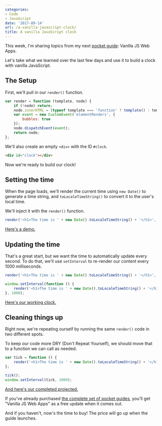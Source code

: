 ```yaml
---
categories:
- Code
- JavaScript
date: '2017-09-14'
url: /a-vanilla-javascript-clock/
title: A vanilla JavaScript clock
---
```


This week, I'm sharing topics from my next [pocket guide](https://gomakethings.com): Vanilla JS Web Apps.

Let's take what we learned over the last few days and use it to build a clock with vanilla JavaScript.

## The Setup

First, we'll pull in our `render()` function.

```js
var render = function (template, node) {
    if (!node) return;
    node.innerHTML = (typeof template === 'function' ? template() : template);
    var event = new CustomEvent('elementRenders', {
        bubbles: true
    });
    node.dispatchEvent(event);
    return node;
};
```

We'll also create an empty `<div>` with the ID `#clock`.

```html
<div id="clock"></div>
```

Now we're ready to build our clock!

## Setting the time

When the page loads, we'll render the current time using `new Date()` to generate a time string, and `toLocaleTimeString()` to convert it to the user's local time.

We'll inject it with the `render()` function.

```js
render('<h1>The time is ' + new Date().toLocaleTimeString() + '</h1>', document.querySelector('#clock'));
```

[Here's a demo.](https://jsfiddle.net/cferdinandi/r18nLqob/)

## Updating the time

That's a great start, but we want the time to automatically update every second. To do that, we'll use `setInterval` to re-render our content every 1000 milliseconds.

```js
render('<h1>The time is ' + new Date().toLocaleTimeString() + '</h1>', document.querySelector('#clock'));

window.setInterval(function () {
	render('<h1>The time is ' + new Date().toLocaleTimeString() + '</h1>', document.querySelector('#clock'));
}, 1000);
```

[Here's our working clock.](https://jsfiddle.net/cferdinandi/r18nLqob/1/)

## Cleaning things up

Right now, we're repeating ourself by running the same `render()` code in two different spots.

To keep our code more DRY (Don't Repeat Yourself), we should move that to a function we can call as needed.

```js
var tick = function () {
	render('<h1>The time is ' + new Date().toLocaleTimeString() + '</h1>', document.querySelector('#clock'));
};

tick();
window.setInterval(tick, 1000);
```

[And here's our completed projected.](https://jsfiddle.net/cferdinandi/r18nLqob/2/)

If you've already purchased [the complete set of pocket guides](/guides/complete-set/), you'll get "Vanilla JS Web Apps" as a free update when it comes out.

And if you haven't, now's the time to buy! The price will go up when the guide launches.
